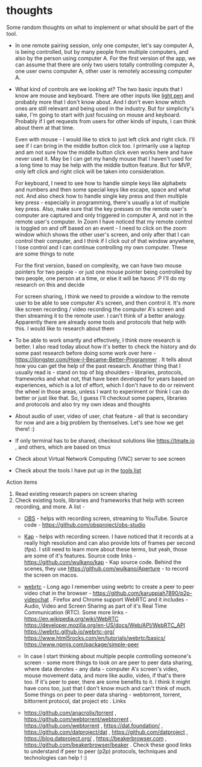 # thoughts

Some random thoughts on what to implement or what should be part of the tool.

* In one remote pairing session, only one computer, let's say computer A, is
being controlled, but by many people from multiple computers, and also by the
person using computer A. For the first version of the app, we can assume that
there are only two users totally controlling computer A, one user owns
computer A, other user is remotely accessing computer A.

* What kind of controls are we looking at? The two basic inputs that I know are
mouse and keyboard. There are other inputs like [light pen](https://en.wikipedia.org/wiki/Light_pen)
and probably more that I don't know about. And I don't even know which ones are
still relevant and being used in the industry. But for simplicity's sake, I'm
going to start with just focusing on mouse and keyboard. Probably if I get
requests from users for other kinds of inputs, I can think about them at that
time.

    Even with mouse - I would like to stick to just left click and right click.
    I'll see if I can bring in the middle button click too. I primarily use a
    laptop and am not sure how the middle button click even works here and have
    never used it. May be I can get my handy mouse that I haven't used for a
    long time to may be help with the middle button feature. But for MVP, only
    left click and right click will be taken into consideration.

    For keyboard, I need to see how to handle simple keys like alphabets and
    numbers and then some special keys like escape, space and what not. And
    also check how to handle single key press and then multiple key press -
    especially in programming, there's usually a lot of multiple key press.
    Also, make sure that the key presses on the remote user's computer are
    captured and only triggered in computer A, and not in the remote user's
    computer. In Zoom I have noticed that my remote control is toggled on and
    off based on an event - I need to click on the zoom window which shows the
    other user's screen, and only after that I can control their computer, and
    I think if I click out of that window anywhere, I lose control and I can
    continue controlling my own computer. These are some things to note

    For the first version, based on complexity, we can have two mouse pointers
    for two people - or just one mouse pointer being controlled by two people,
    one person at a time, or else it will be havoc :P I'll do my research on
    this and decide

    For screen sharing, I think we need to provide a window to the remote user
    to be able to see computer A's screen, and then control it. It's more like
    screen recording / video recording the computer A's screen and then
    streaming it to the remote user. I can't think of a better analogy.
    Apparently there are already some tools and protocols that help with this.
    I would like to research about them

* To be able to work smartly and effectively, I think more research is better.
I also read today about how it's better to check the history and do some
past research before doing some work over here -
https://jlongster.com/How-I-Became-Better-Programmer . It tells about how you
can get the help of the past research. Another thing that I usually read is -
stand on top of big shoulders - libraries, protocols, frameworks and what not,
that have been developed for years based on experiences, which is a lot of
effort, which I don't have to do or reinvent the wheel in those areas, unless
I want to experiment or think I can do better or just like that. So, I guess
I'll checkout some papers, libraries and protocols and also try my own ideas
and thoughts

* About audio of user, video of user, chat feature - all that is secondary for
now and are a big problem by themselves. Let's see how we get there! :)

* If only terminal has to be shared, checkout solutions like https://tmate.io ,
and others, which are based on tmux

* Check about Virtual Network Computing (VNC) server to see screen

* Check about the tools I have put up in the [tools list](../remote-pairing-tool.md)

Action items
1. Read existing research papers on screen sharing
2. Check existing tools, libraries and frameworks that help with screen
recording, and more. A list -
    * [OBS](https://obsproject.com/) - helps with recording screen, streaming to
YouTube. Source code - https://github.com/obsproject/obs-studio

    * [Kap](https://getkap.co/) - helps with recording screen. I have noticed
    that it records at a really high resolution and can also provide lots of
    frames per second (fps). I still need to learn more about these terms,
    but yeah, those are some of it's features. Source code links -
    https://github.com/wulkano/kap - Kap source code. Behind the scenes, they
    use https://github.com/wulkano/Aperture - to record the screen on macos.

    * [webrtc](https://webrtc.org/) - Long ago I remember using webrtc to create
    a peer to peer video chat in the browser -
    https://github.com/karuppiah7890/p2p-videochat .
    Firefox and Chrome support WebRTC and it includes - Audio, Video and Screen
    Sharing as part of it's Real Time Communication (RTC). Some more links -
    https://en.wikipedia.org/wiki/WebRTC
    https://developer.mozilla.org/en-US/docs/Web/API/WebRTC_API
    https://webrtc.github.io/webrtc-org/
    https://www.html5rocks.com/en/tutorials/webrtc/basics/
    https://www.npmjs.com/package/simple-peer

    * In case I start thinking about multiple people controlling someone's
    screen - some more things to look on are peer to peer data sharing, where
    data denotes - any data - computer A's screen's video, mouse movement
    data, and more like audio, video, if that's there too. If it's peer to peer,
    there are some benefits to it. I think it might have cons too, just that I
    don't know much and can't think of much. Some things on peer to peer data
    sharing - webtorrent, torrent, bittorrent protocol, dat project etc . Links
    - https://github.com/anacrolix/torrent ,
    https://github.com/webtorrent/webtorrent , https://github.com/webtorrent ,
    https://dat.foundation/ , https://github.com/datproject/dat ,
    https://github.com/datproject , https://blog.datproject.org/ ,
    https://beakerbrowser.com , https://github.com/beakerbrowser/beaker .
    Check these good links to understand if peer to peer (p2p) protocols,
    techniques and technologies can help ! :)
